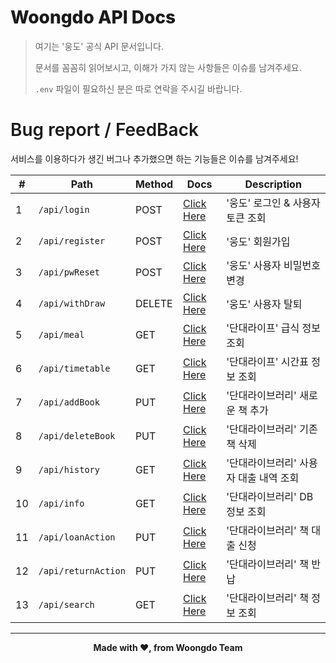 <h1 style="font-weight:800">Woongdo API Docs</h1>

> 여기는 '웅도' 공식 API 문서입니다.
>
> 문서를 꼼꼼히 읽어보시고, 이해가 가지 않는 사항들은 이슈를 남겨주세요.
>
> `.env` 파일이 필요하신 분은 따로 연락을 주시길 바랍니다.

<h1 style="font-weight:600">Bug report / FeedBack</h1>

<p>서비스를 이용하다가 생긴 버그나 추가했으면 하는 기능들은 이슈를 남겨주세요!</p>

| # | Path | Method | Docs | Description |
| -- | -- | -- | -- | -- |
| 1 | `/api/login` | POST | <a href="https://github.com/DKSH-WoongDo/Woongdo-API/blob/master/docs/user-login.md">Click Here</a> | '웅도' 로그인 & 사용자 토큰 조회 |
| 2 | `/api/register` | POST | <a href="https://github.com/DKSH-WoongDo/Woongdo-API/blob/master/docs/user-register.md">Click Here</a> | '웅도' 회원가입 |
| 3 | `/api/pwReset` | POST | <a href="https://github.com/DKSH-WoongDo/Woongdo-API/blob/master/docs/user-pwReset.md">Click Here</a> | '웅도' 사용자 비밀번호 변경 |
| 4 | `/api/withDraw` | DELETE | <a href="https://github.com/DKSH-WoongDo/Woongdo-API/blob/master/docs/user-withDraw.md">Click Here</a> | '웅도' 사용자 탈퇴 |
| 5 | `/api/meal` | GET | <a href="https://github.com/DKSH-WoongDo/Woongdo-API/blob/master/docs/school-meal.md">Click Here</a> | '단대라이프' 급식 정보 조회 |
| 6 | `/api/timetable` | GET | <a href="https://github.com/DKSH-WoongDo/Woongdo-API/blob/master/docs/school-timetable.md">Click Here</a> | '단대라이프' 시간표 정보 조회 |
| 7 | `/api/addBook` | PUT | <a href="https://github.com/DKSH-WoongDo/Woongdo-API/blob/master/docs/book-addBook.md">Click Here</a> | '단대라이브러리' 새로운 책 추가 |
| 8 | `/api/deleteBook` | PUT | <a href="https://github.com/DKSH-WoongDo/Woongdo-API/blob/master/docs/book-deleteBook.md">Click Here</a> | '단대라이브러리' 기존 책 삭제 |
| 9 | `/api/history` | GET | <a href="https://github.com/DKSH-WoongDo/Woongdo-API/blob/master/docs/book-history.md">Click Here</a> | '단대라이브러리' 사용자 대출 내역 조회 |
| 10 | `/api/info` | GET | <a href="https://github.com/DKSH-WoongDo/Woongdo-API/blob/master/docs/book-info.md">Click Here</a> | '단대라이브러리' DB 정보 조회 |
| 11 | `/api/loanAction` | PUT | <a href="https://github.com/DKSH-WoongDo/Woongdo-API/blob/master/docs/book-loanAction.md">Click Here</a> | '단대라이브러리' 책 대출 신청 |
| 12 | `/api/returnAction` | PUT | <a href="https://github.com/DKSH-WoongDo/Woongdo-API/blob/master/docs/book-returnAction.md">Click Here</a> | '단대라이브러리' 책 반납 |
| 13 | `/api/search` | GET | <a href="https://github.com/DKSH-WoongDo/Woongdo-API/blob/master/docs/book-search.md">Click Here</a> | '단대라이브러리' 책 정보 조회 |

<hr />
<div align="center">
    <b>Made with ❤, from Woongdo Team</b>
</div>
